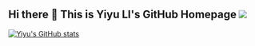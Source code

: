 ## Hi there 👋 This is Yiyu LI's GitHub Homepage ![](https://komarev.com/ghpvc/?username=yiyulics)

[![Yiyu's GitHub stats](https://github-readme-stats.vercel.app/api?username=yiyulics)](https://github.com/anuraghazra/github-readme-stats)

<!--
**yiyulics/yiyulics** is a ✨ _special_ ✨ repository because its `README.md` (this file) appears on your GitHub profile.

Here are some ideas to get you started:

- 🔭 I’m currently working on ...
- 🌱 I’m currently learning ...
- 👯 I’m looking to collaborate on ...
- 🤔 I’m looking for help with ...
- 💬 Ask me about ...
- 📫 How to reach me: ...
- 😄 Pronouns: ...
- ⚡ Fun fact: ...
-->
